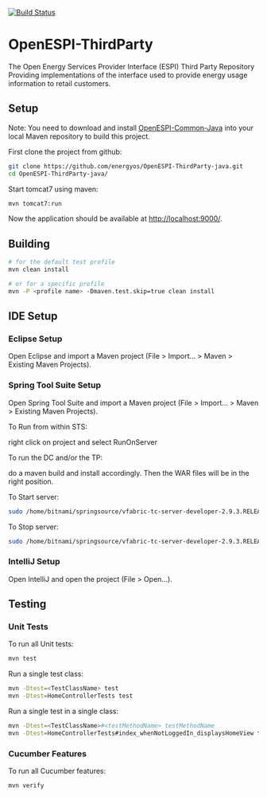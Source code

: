 [![Build Status](https://travis-ci.org/energyos/OpenESPI-ThirdParty-java.png)](https://travis-ci.org/energyos/OpenESPI-ThirdParty-java)

OpenESPI-ThirdParty
======================

The Open Energy Services Provider Interface (ESPI) Third Party Repository Providing implementations of the interface used to provide energy usage information to retail customers.

## Setup

Note: You need to download and install [OpenESPI-Common-Java](https://github.com/energyos/OpenESPI-Common-java) into your local Maven repository to build this project.

First clone the project from github:

```bash
git clone https://github.com/energyos/OpenESPI-ThirdParty-java.git
cd OpenESPI-ThirdParty-java/
```

Start tomcat7 using maven:

```bash
mvn tomcat7:run
```

Now the application should be available at [http://localhost:9000/](http://localhost:9000/).


## Building
```bash
# for the default test profile
mvn clean install

# or for a specific profile
mvn -P <profile name> -Dmaven.test.skip=true clean install
```


## IDE Setup

### Eclipse Setup

Open Eclipse and import a Maven project (File > Import... > Maven > Existing Maven Projects).

### Spring Tool Suite Setup

Open Spring Tool Suite and import a Maven project (File > Import... > Maven > Existing Maven Projects).

To Run from within STS:

right click on project and select RunOnServer


To run the DC and/or the TP:

do a maven build and install accordingly. Then the WAR files will be in the right position.

To Start server:

```bash
sudo /home/bitnami/springsource/vfabric-tc-server-developer-2.9.3.RELEASE/base-instance/bin/tcruntime-ctl.sh start
```
To Stop server:

```bash
sudo /home/bitnami/springsource/vfabric-tc-server-developer-2.9.3.RELEASE/base-instance/bin/tcruntime-ctl.sh stop
```

### IntelliJ Setup

Open IntelliJ and open the project (File > Open...).

## Testing

### Unit Tests

To run all Unit tests:

```bash
mvn test
```

Run a single test class:

```bash
mvn -Dtest=<TestClassName> test
mvn -Dtest=HomeControllerTests test
```

Run a single test in a single class:

```bash
mvn -Dtest=<TestClassName>#<testMethodName> testMethodName
mvn -Dtest=HomeControllerTests#index_whenNotLoggedIn_displaysHomeView test
```

### Cucumber Features

To run all Cucumber features:

```bash
mvn verify
```

